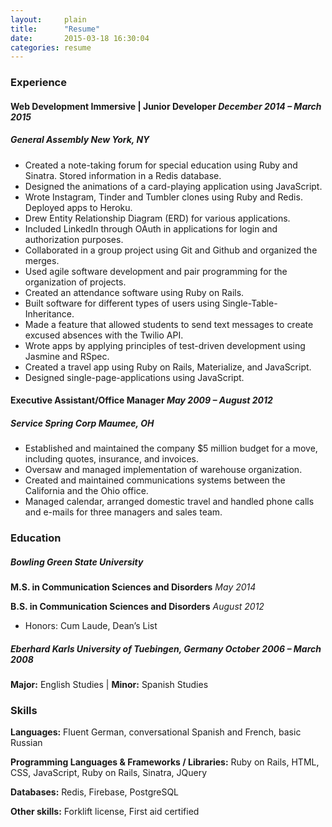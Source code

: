 ```yaml
---
layout:     plain
title:      "Resume"
date:       2015-03-18 16:30:04
categories: resume
---
```



### Experience

#### **Web Development Immersive** | **Junior Developer** *December 2014 – March 2015*

##### **General Assembly**   New York, NY

- Created a note-taking forum for special education using Ruby and Sinatra. Stored information in a Redis database.
- Designed the animations of a card-playing application using JavaScript.
- Wrote Instagram, Tinder and Tumbler clones using Ruby and Redis. Deployed apps to Heroku.
- Drew Entity Relationship Diagram (ERD) for various applications.
- Included LinkedIn through OAuth in applications for login and authorization purposes.
- Collaborated in a group project using Git and Github and organized the merges.
- Used agile software development and pair programming for the organization of projects.
- Created an attendance software using Ruby on Rails.
- Built software for different types of users using Single-Table-Inheritance.
- Made a feature that allowed students to send text messages to create excused absences with the Twilio API.
- Wrote apps by applying principles of test-driven development using Jasmine and RSpec.
- Created a travel app using Ruby on Rails, Materialize, and JavaScript.
- Designed single-page-applications using JavaScript.

#### **Executive Assistant/Office Manager** *May 2009 – August 2012*

##### **Service Spring Corp**  Maumee, OH
- Established and maintained the company $5 million budget for a move, including quotes, insurance, and invoices.
- Oversaw and managed implementation of warehouse organization.
- Created and maintained communications systems between the California and the Ohio office.
- Managed calendar, arranged domestic travel and handled phone calls and e-mails for three managers and sales team.

### Education

##### **Bowling Green State University**

**M.S. in Communication Sciences and Disorders**   *May 2014*

**B.S. in Communication Sciences and Disorders**             *August 2012*

- Honors: Cum Laude, Dean’s List

##### **Eberhard Karls University of Tuebingen**, Germany *October 2006 – March 2008*
**Major:** English Studies | **Minor:** Spanish Studies

### Skills

**Languages:**   Fluent German, conversational Spanish and French, basic Russian

**Programming Languages & Frameworks / Libraries:**   Ruby on Rails, HTML, CSS, JavaScript, Ruby on Rails, Sinatra, JQuery

**Databases:**   Redis, Firebase, PostgreSQL

**Other skills:**   Forklift license, First aid certified
